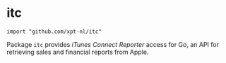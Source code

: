 # itc

    import "github.com/xpt-nl/itc"

Package `itc` provides *iTunes Connect Reporter* access for Go, an API for retrieving sales and financial reports from Apple.
